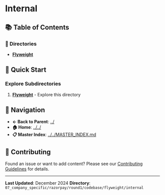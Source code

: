 # Internal

## 📚 Table of Contents

### 📁 Directories

- **[Flyweight](flyweight/)**

## 🚀 Quick Start

### Explore Subdirectories
1. **[Flyweight](flyweight/)** - Explore this directory

## 🔗 Navigation

- **← Back to Parent**: [../](../)
- **🏠 Home**: [../../](../..)
- **📋 Master Index**: [../../MASTER_INDEX.md](../..MASTER_INDEX.md)

## 🤝 Contributing

Found an issue or want to add content? Please see our [Contributing Guidelines](../../CONTRIBUTING.md) for details.

---

**Last Updated**: December 2024
**Directory**: `07_company_specific/razorpay/round1/codebase/flyweight/internal`
